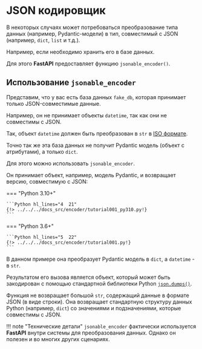 # JSON кодировщик

В некоторых случаях может потребоваться преобразование типа данных (например, Pydantic-модели) в тип, совместимый с JSON (например, `dict`, `list` и т.д.).

Например, если необходимо хранить его в базе данных.

Для этого **FastAPI** предоставляет функцию `jsonable_encoder()`.

## Использование `jsonable_encoder`

Представим, что у вас есть база данных `fake_db`, которая принимает только JSON-совместимые данные.

Например, он не принимает объекты `datetime`, так как они не совместимы с JSON.

Так, объект `datetime` должен быть преобразован в `str` в <a href="https://en.wikipedia.org/wiki/ISO_8601" class="external-link" target="_blank">ISO формате</a>.

Точно так же эта база данных не получит Pydantic модель (объект с атрибутами), а только `dict`.

Для этого можно использовать `jsonable_encoder`.

Он принимает объект, например, модель Pydantic, и возвращает версию, совместимую с JSON:

=== "Python 3.10+"

    ```Python hl_lines="4  21"
    {!> ../../../docs_src/encoder/tutorial001_py310.py!}
    ```

=== "Python 3.6+"

    ```Python hl_lines="5  22"
    {!> ../../../docs_src/encoder/tutorial001.py!}
    ```

В данном примере она преобразует Pydantic модель в `dict`, а `datetime` - в `str`.

Результатом его вызова является объект, который может быть закодирован с помощью стандартной библиотеки Python <a href="https://docs.python.org/3/library/json.html#json.dumps" class="external-link" target="_blank">`json.dumps()`</a>.

Функция не возвращает большой `str`, содержащий данные в формате JSON (в виде строки). Она возвращает стандартную структуру данных Python (например, `dict`) со значениями и подзначениями, которые совместимы с JSON.

!!! note "Технические детали"
    `jsonable_encoder` фактически используется **FastAPI** внутри системы для преобразования данных. Однако он полезен и во многих других сценариях.
